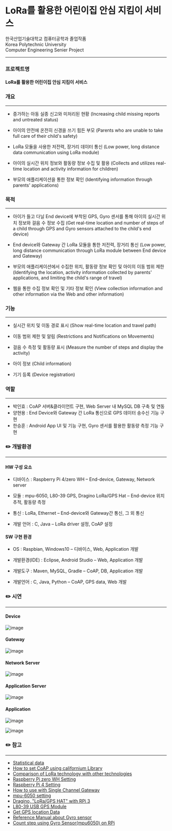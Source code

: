 # LoRa를 활용한 어린이집 안심 지킴이 서비스
한국산업기술대학교 컴퓨터공학과 졸업작품<br>
Korea Polytechnic University<br>
Computer Engineering Senier Project<br>

--------------------------------------

### 프로젝트명 
#### LoRa를 활용한 어린이집 안심 지킴이 서비스 


### 개요  
----------------------------------------------------------
- 증가하는 아동 실종 신고와 미처리된 현황 (Increasing child missing reports and untreated status)

- 아이의 안전에 온전히 신경을 쓰기 힘든 부모 (Parents who are unable to take full care of their child's safety)

- LoRa 모듈을 사용한 저전력, 장거리 데이터 통신 (Low power, long distance data communication using LoRa module)

- 아이의 실시간 위치 정보와 활동량 정보 수집 및 활용 (Collects and utilizes real-time location and activity information for children)

- 부모의 애플리케이션을 통한 정보 확인 (Identifying information through parents' applications)


### 목적
----------------------------------------------------------
- 아이가 들고 다닐 End device에 부착된 GPS, Gyro 센서를 통해 아이의 실시간 위치 정보와 걸음 수 정보 수집 (Get real-time location and number of steps of a child through GPS and Gyro sensors attached to the child's end device)

- End device와 Gateway 간 LoRa 모듈을 통한 저전력, 장거리 통신 (Low power, long distance communication through LoRa module between End device and Gateway)

- 부모의 애플리케이션에서 수집한 위치, 활동량 정보 확인 및 아이의 이동 범위 제한 (Identifying the location, activity information collected by parents' applications, and limiting the child's range of travel)

- 웹을 통한 수집 정보 확인 및 기타 정보 확인 (View collection information and other information via the Web and other information)

### 기능 
----------------------------------------------------------
- 실시간 위치 및 이동 경로 표시 (Show real-time location and travel path)

- 이동 범위 제한 및 알림 (Restrictions and Notifications on Movements)

- 걸음 수 측정 및 활동량 표시 (Measure the number of steps and display the activity)

- 아이 정보 (Child information)

- 기기 등록 (Device registration)

### 역할
----------------------------------------------------------
* 박인효 : CoAP 서버&클라이언트 구현, Web Server 내 MySQL DB 구축 및 연동
* 양현용 : End Device와 Gateway 간 LoRa 통신으로 GPS 데이터 송수신 기능 구현
* 한승훈 : Android App UI 및 기능 구현, Gyro 센서를 활용한 활동량 측정 기능 구현


### :pencil2: 개발환경
----------------------------------------------------------
#### HW 구성 요소
- 디바이스 : Raspberry Pi 4/zero WH – End-device, Gateway, Network server

- 모듈 : mpu-6050, L80-39 GPS, Dragino LoRa/GPS Hat – End-device 위치 추적, 활동량 측정

- 통신 : LoRa, Ethernet – End-device와 Gateway간 통신, 그 외 통신

- 개발 언어 : C, Java – LoRa driver 설정, CoAP 설정


#### SW 구현 환경
- OS : Raspbian, Windows10 – 디바이스, Web, Application 개발

- 개발환경(IDE) : Eclipse, Android Studio – Web, Application 개발

- 개발도구 : Maven, MySQL, Gradle – CoAP, DB, Application 개발

- 개발언어 : C, Java, Python – CoAP, GPS data, Web 개발


### :pencil2: 시연
----------------------------------------------------------
#### Device
![image](https://user-images.githubusercontent.com/50897259/100999032-96bd6980-359f-11eb-96de-483413c4196e.png)

#### Gateway
![image](https://user-images.githubusercontent.com/50897259/101002655-6972ba80-35a3-11eb-91b0-6248b3f3e674.png)

#### Network Server
![image](https://user-images.githubusercontent.com/50897259/100999485-2ebb5300-35a0-11eb-9eec-e124fa9d3fb6.png)

#### Application Server
![image](https://user-images.githubusercontent.com/50897259/100999585-4abef480-35a0-11eb-80c8-0ff2a2f03d1f.png)

#### Application
![image](https://user-images.githubusercontent.com/50897259/101012931-e2bfdc80-35a6-11eb-914c-3d7325d3f76e.png)

![image](https://user-images.githubusercontent.com/50897259/101013157-35999400-35a7-11eb-99e6-131e17edd5e3.png)


### :pencil2: 참고
----------------------------------------------------------
* [Statistical data](https://www.index.go.kr/potal/main/EachDtlPageDetail.do?idx_cd=1610)
* [How to set CoAP using californium Library](https://github.com/eclipse/californium)
* [Comparison of LoRa technology with other technologies](https://m.blog.naver.com/PostView.nhn?blogId=2011topcit&logNo=220756027775&proxyReferer=https:%2F%2Fwww.google.co.kr%2F)
* [Raspberry Pi zero WH Setting](https://inmile.tistory.com/27)
* [Raspberry Pi 4 Setting](https://geeksvoyage.com/raspberry%20pi4/preparation-for-pi4/)
* [How to use with Single Channel Gateway](https://www.youtube.com/watch?v=32eLnlYoLoI)
* [mpu-6050 setting](https://medium.com/@kalpeshnpatil/raspberry-pi-interfacing-with-mpu6050-motion-sensor-c9608cd5f59c)
* [Dragino, "LoRa/GPS HAT" with RPi 3](http://wiki.dragino.com/index.php?title=Getting_GPS_to_work_on_Raspberry_Pi_3_Model_B)
* [L80-39 USB GPS Module](https://wiki.52pi.com/index.php/USB-Port-GPS_Module_SKU:EZ-0048)
* [Get GPS location Data](https://gist.github.com/tinti/6415130)
* [Reference Manual about Gyro sensor](https://m.blog.naver.com/PostView.nhn?blogId=dlwjddns5&logNo=220725348476&proxyReferer=https%3A%2F%2Fwww.google.com%2F)
* [Count step using Gyro Sensor(mpu6050) on RPi](https://3246902.blog.me/221965791915)
